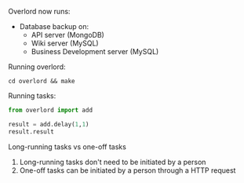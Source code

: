 Overlord now runs:

- Database backup on:
  - API server (MongoDB)
  - Wiki server (MySQL)
  - Business Development server (MySQL)

Running overlord: 

`cd overlord && make`

Running tasks: 

```python
from overlord import add

result = add.delay(1,1)
result.result
```

Long-running tasks vs one-off tasks

1. Long-running tasks don't need to be initiated by a person
2. One-off tasks can be initiated by a person through a HTTP request